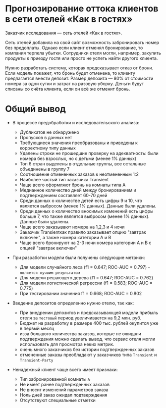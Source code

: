 # Прогнозирование оттока клиентов в сети отелей «Как в гостях»

Заказчик исследования — сеть отелей «Как в гостях».

Сеть отелей добавила на свой сайт возможность забронировать номер без предоплаты. Однако если клиент отменял бронирование, то компания терпела убытки. Сотрудники отеля могли, например, закупить продукты к приезду гостя или просто не успеть найти другого клиента.

Нужно разработать систему, которая предсказывает отказ от брони. Если модель покажет, что бронь будет отменена, то клиенту предлагается внести депозит. Размер депозита — 80% от стоимости номера за одни сутки и затрат на разовую уборку. Деньги будут списаны со счёта клиента, если он всё же отменит бронь.

# Общий вывод

- В процессе предобработки и исследовательского анализа:
  - Дубликатов не обнаружено
  - Пропусков в данных нет
  - Требующиеся значения преобразованы и приведены к корректному типу данных
  - Удалены строки не прошедшие проверку на адекватность: были номера без взрослых, но с детьми (менее 1% данных)
  - Топ 6 стран выделены в отдельные группы, все остальные объединены в группу 7
  - Соотношение отмененных заказов к неотмененным 1:2
  - Наиболее частый тип заказчика Transient
  - Чаще всего оформляют бронь на комнаты типа A
  - Медианное количество дней между бронированием и подтверждением составляет 60-70 дней
  - Среди данных о количестве детей есть цифры 9 и 10, что является выбросом (менее 1% данных). Данные были удалены.
  - Среди данных о количество вносимых изменений есть цифры больше 7, что также является выбросом (менее 1% данных). Данные были удалены.
  - Чаще всего заказывают номера на 1,2,3 и 4 ночи
  - Заказчик Transientкак правило заказывает опцию "завтрак включен", а также номера категории A и B
  - Чаще всего бронируют на 2-3 ночи номера категории A и B с опцией "завтрак включен"
  
- При разработки модели были получены следующие метрики:
  - Для модели случайного леса (f1 = 0.647; ROC-AUC = 0.797) - `является лучшим результатом`
  - Для модели решающего дерева (f1 = 0.647; ROC-AUC = 0.762) 
  - Для модели логистической регрессии (f1 = 0.583; ROC-AUC = 0.775)
  - При тестировании значения f1 = 0.668; ROC-AUC = 0.802
  
- Введение депозитов определенно нужно отелю, так как: 
  - При внедрении депозитов и предсказывающей модели прибыль отеля за `тестовый` период увеличивается на 9,2 млн. руб.
  - Бюджет на разработку в размере 400 тыс. рублей окупится уже в первый месяц
  - изза большого количества заказов, которые не ожидали подтверждения можно сделать вывод, что сервис отеля могли использовать для просмотра неких метрик.
  - очень много заказчиков без истории подтвержденных заказов
  - отмененные заказы преобладают у заказчиков типа `Transient` и `Transient-Party`
  
- Ненадежный клиент чаще всего имеет признаки:
  - Тип забронированной комнаты `A`
  - Не имеет ранее подтвержденных заказов
  - Не вносит изменений параметров заказа
  - Ноль дней заказ ожидал подтверждения
  - Отсутствуют специальные отметки
